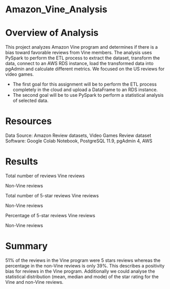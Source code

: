# Amazon_Vine_Analysis

# Overview of Analysis

This project analyzes Amazon Vine program and determines if there is a bias toward favorable reviews from Vine members.
The analysis uses PySpark to perform the ETL process to extract the dataset, transform the data, connect to an AWS RDS instance, load the transformed data into pgAdmin and calculate different metrics.
We focused on the US reviews for video games.

- The first goal for this assignment will be to perform the ETL process completely in the cloud and upload a DataFrame to an RDS instance. 
- The second goal will be to use PySpark to perform a statistical analysis of selected data.

# Resources

Data Source: Amazon Review datasets, Video Games Review dataset
Software: Google Colab Notebook, PostgreSQL 11.9, pgAdmin 4, AWS

# Results

Total number of reviews
Vine reviews



Non-Vine reviews



Total number of 5-star reviews
Vine reviews



Non-Vine reviews



Percentage of 5-star reviews
Vine reviews



Non-Vine reviews

# Summary

51% of the reviews in the Vine program were 5 stars reviews whereas the percentage in the non-Vine reviews is only 39%. This describes a positivity bias for reviews in the Vine program.
Additionally we could analyse the statistical distribution (mean, median and mode) of the star rating for the Vine and non-Vine reviews.
